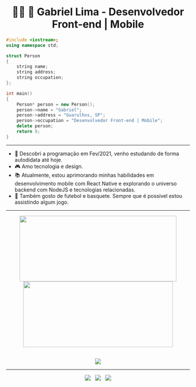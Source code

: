 <h1 align="center" display="inline">👩‍💻 🚀 Gabriel Lima - Desenvolvedor Front-end | Mobile</h1>

```cpp
#include <iostream>;
using namespace std;

struct Person
{
	string name;
	string address;
	string occupation;
};

int main()
{
	Person* person = new Person();
	person->name = "Gabriel";
	person->address = "Guarulhos, SP";
	person->occupation = "Desenvolvedor Front-end | Mobile";
	delete person;
	return 0;
}
```
----

* 💙 Descobri a programação em Fev/2021, venho estudando de forma autodidata até hoje.
* 🎮 Amo tecnologia e design.
* 📚 Atualmente, estou aprimorando minhas habilidades em desenvolvimento mobile com React Native e explorando o universo backend com NodeJS e tecnologias relacionadas.
* 🏀 Também gosto de futebol e basquete. Sempre que é possível estou assistindo algum jogo.

----

<div align="center" display="inline">
  <a href="https://github.com/gabriellima2">
  <img height="180em" src="https://github-readme-stats.vercel.app/api?username=gabriellima2&show_icons=true&theme=prussian&include_all_commits=true&hide_border=true" width="430px"/>
  <img height="180em" src="https://github-readme-stats.vercel.app/api/top-langs/?username=gabriellima2&layout=compact&langs_count=8&theme=prussian&hide_border=true" width="410px"/>
</div>

<br />

<p align="center">
  <a href="https://skillicons.dev">
    <img src="https://skillicons.dev/icons?i=html,css,js,ts,react,nextjs,vuejs,redux,jest,styledcomponents,tailwind,figma,git,docker" />
  </a>
</p>

----

<div align="center">
  <a href="mailto:gabriel.rslima10@gmail.com" title="Gmail" rel="noreferrer" target="_blank">
  <img src="https://img.shields.io/badge/Gmail-D14836?style=for-the-badge&logo=gmail&logoColor=white" /></a>
  &nbsp;
  <a href="https://www.linkedin.com/in/gabriel-lima-860612236" title="Linkedin" rel="noreferrer" target="_blank">
  <img src="https://img.shields.io/badge/LinkedIn-0077B5?style=for-the-badge&logo=linkedin&logoColor=white" /></a>
  &nbsp;
  <a href="https://gabrielrslima.vercel.app/" title="Site(Portfólio)" rel="noreferrer" target="_blank">
  <img src="https://img.shields.io/badge/Meu%20Website-EDD11D?style=for-the-badge" /></a>
</div>
